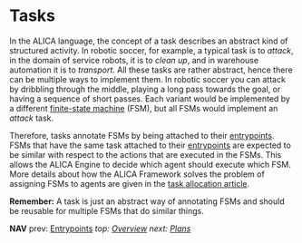 # Tasks

In the ALICA language, the concept of a task describes an abstract kind of structured activity. In robotic soccer, for example, a typical task is to _attack_, in the domain of service robots, it is to _clean up_, and in warehouse automation it is to _transport_. All these tasks are rather abstract, hence there can be multiple ways to implement them. In robotic soccer you can attack by dribbling through the middle, playing a long pass towards the goal, or having a sequence of short passes. Each variant would be implemented by a different [finite-state machine](finite-state_machines.md) (FSM), but all FSMs would implement an _attack_ task.

Therefore, tasks annotate FSMs by being attached to their [entrypoints](entrypoints.md). FSMs that have the same task attached to their [entrypoints](entrypoints.md) are expected to be similar with respect to the actions that are executed in the FSMs. This allows the ALICA Engine to decide which agent should execute which FSM. More details about how the ALICA Framework solves the problem of assigning FSMs to agents are given in the [task allocation article](task_allocation.md).

**Remember:** A task is just an abstract way of annotating FSMs and should be reusable for multiple FSMs that do similar things.

**NAV** prev: [Entrypoints](entrypoints.md) _top: [Overview](../README.md)_ _next: [Plans](plans.md)_
